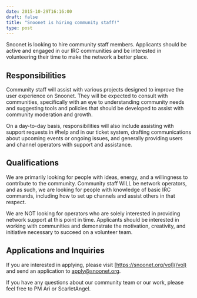 ```yaml
--- 
date: 2015-10-29T16:16:00
draft: false
title: "Snoonet is hiring community staff!"
type: post
---
```


Snoonet is looking to hire community staff members.  Applicants should be active and engaged in our IRC communities and be interested in volunteering their time to make the network a better place.   

## Responsibilities 

Community staff will assist with various projects designed to improve the user experience on Snoonet.  They will be expected to consult with communities, specifically with an eye to understanding community needs and suggesting tools and policies that should be developed to assist with community moderation and growth.   

On a day-to-day basis, responsibilities will also include assisting with support requests in #help and in our ticket system, drafting communications about upcoming events or ongoing issues, and generally providing users and channel operators with support and assistance.   

## Qualifications 

We are primarily looking for people with ideas, energy, and a willingness to contribute to the community.  Community staff WILL be network operators, and as such, we are looking for people with knowledge of basic IRC commands, including how to set up channels and assist others in that respect.   

We are NOT looking for operators who are solely interested in providing network support at this point in time.  Applicants should be interested in working with communities and demonstrate the motivation, creativity, and initiative necessary to succeed on a volunteer team. 

## Applications and Inquiries 

If you are interested in applying, please visit 
[https://snoonet.org/vol](/vol) and send an application to [apply@snoonet.org](mailto:apply@snoonet.org).  

If you have any questions about our community team or our work, please feel free to PM Ari or ScarletAngel.